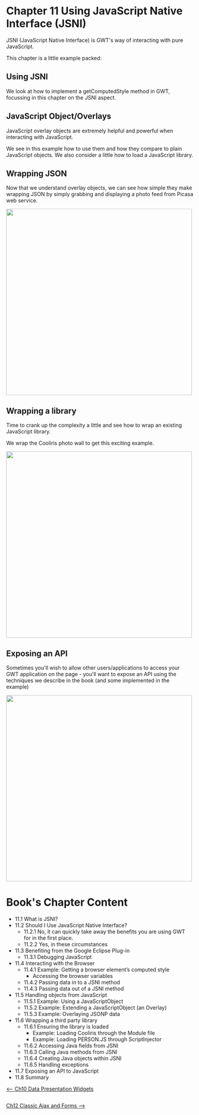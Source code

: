 # Chapter 11 Using JavaScript Native Interface (JSNI) #

JSNI (JavaScript Native Interface) is GWT's way of interacting with pure JavaScript.



This chapter is a little example packed:



## Using JSNI ##
We look at how to implement a getComputedStyle method in GWT, focussing in this chapter on the JSNI aspect.

## JavaScript Object/Overlays ##
JavaScript overlay objects are extremely helpful and powerful when interacting with JavaScript.

We see in this example how to use them and how they compare to plain JavaScript objects.  We also consider a little how to load a JavaScript library.

## Wrapping JSON ##
Now that we understand overlay objects, we can see how simple they make wrapping JSON by simply grabbing and displaying a photo feed from Picasa web service.

<img src='https://gwtinaction2.googlecode.com/svn/wiki/images/Chapter%2011%20JSNI%20JSON.png' width='500px' />

## Wrapping a library ##
Time to crank up the complexity a little and see how to wrap an existing JavaScript library.

We wrap the Cooliris photo wall to get this exciting example.

<img src='https://gwtinaction2.googlecode.com/svn/wiki/images/Chapter%2011%20JSNI%20Cooliris.png' width='500px' />

## Exposing an API ##

Sometimes you'll wish to allow other users/applications to access your GWT application on the page - you'll want to expose an API using the techniques we describe in the book (and some implemented in the example)

<img src='https://gwtinaction2.googlecode.com/svn/wiki/images/Chapter%2011%20JSNI%20API.png' width='500px' />

# Book's Chapter Content #
  * 11.1	What is JSNI?
  * 11.2	Should I Use JavaScript Native Interface?
    * 11.2.1	No, it can quickly take away the benefits you are using GWT for in the first place.
    * 11.2.2	Yes, in these circumstances
  * 11.3	Benefiting from the Google Eclipse Plug-in
    * 11.3.1	Debugging JavaScript
  * 11.4	Interacting with the Browser
    * 11.4.1	Example: Getting a browser element’s computed style
      * Accessing the browser variables
    * 11.4.2	Passing data in to a JSNI method
    * 11.4.3	Passing data out of a JSNI method
  * 11.5	Handling objects from JavaScript
    * 11.5.1	Example: Using a JavaScriptObject
    * 11.5.2	Example: Extending a JavaScriptObject (an Overlay)
    * 11.5.3	Example: Overlaying JSONP data
  * 11.6	Wrapping a third party library
    * 11.6.1	Ensuring the library is loaded
      * Example: Loading Cooliris through the Module file
      * Example: Loading PERSON.JS through ScriptInjector
    * 11.6.2	Accessing Java fields from JSNI
    * 11.6.3	Calling Java methods from JSNI
    * 11.6.4	Creating Java objects within JSNI
    * 11.6.5	Handling exceptions
  * 11.7	Exposing an API to JavaScript
  * 11.8	Summary



[<-- Ch10 Data Presentation Widgets](DataPresentation.md)<pre></pre>[Ch12 Classic Ajax and Forms -->](ClassicAjax.md)